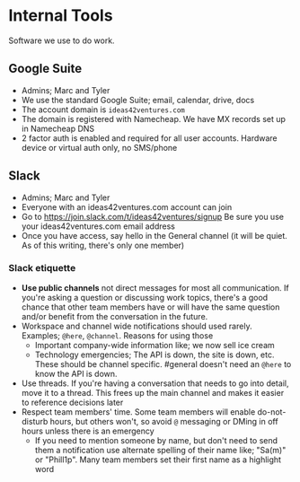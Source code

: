 # Internal Tools

Software we use to do work.

## Google Suite

- Admins; Marc and Tyler
- We use the standard Google Suite; email, calendar, drive, docs
- The account domain is `ideas42ventures.com`
- The domain is registered with Namecheap. We have MX records set up in Namecheap DNS
- 2 factor auth is enabled and required for all user accounts. Hardware device or virtual auth only, no SMS/phone

## Slack

- Admins; Marc and Tyler
- Everyone with an ideas42ventures.com account can join
- Go to https://join.slack.com/t/ideas42ventures/signup Be sure you use your ideas42ventures.com email address
- Once you have access, say hello in the General channel (it will be quiet. As of this writing, there's only one member)

### Slack etiquette
- **Use public channels** not direct messages for most all communication. If you're asking a question or discussing work topics, there's a good chance that other team members have or will have the same question and/or benefit from the conversation in the future.
- Workspace and channel wide notifications should used rarely. Examples; `@here`, `@channel`. Reasons for using those
  - Important company-wide information like; we now sell ice cream
  - Technology emergencies; The API is down, the site is down, etc. These should be channel specific. #general doesn't need an `@here` to know the API is down.
- Use threads. If you're having a conversation that needs to go into detail, move it to a thread. This frees up the main channel and makes it easier to reference decisions later
- Respect team members' time. Some team members will enable do-not-disturb hours, but others won't, so avoid `@` messaging or DMing in off hours unless there is an emergency
  - If you need to mention someone by name, but don't need to send them a notification use alternate spelling of their name like; "Sa(m)" or "Phill1p". Many team members set their first name as a highlight word

